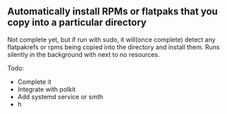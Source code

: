 ## Automatically install RPMs or flatpaks that you copy into a particular directory

Not complete yet, but if run with sudo, it will(once complete) detect any flatpakrefs or rpms being copied into the directory and install them. Runs silently in the background with next to no resources.

Todo:
- Complete it
- Integrate with polkit
- Add systemd service or smth
- h